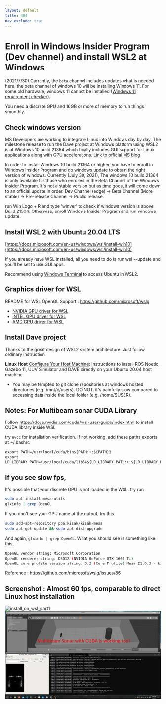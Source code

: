 ```yaml
---
layout: default
title: 404
nav_exclude: true
---
```


# Enroll in Windows Insider Program (Dev channel) and install WSL2 at Windows

(2021/7/30)
Currently, the `beta` channel includes updates what is needed here. the beta channel of windows 10 will be installing Windows 11. For some old hardware, windows 11 cannot be installed ([Windows 11 requirement checker](https://github.com/rcmaehl/WhyNotWin11/releases/latest/download/WhyNotWin11.exe)).

You need a discrete GPU and 16GB or more of memory to run things smoothly.

## Check windows version

MS Developers are working to integrate Linux into Windows day by day. The milestone release to run the Dave project at Windows platform using WSL2 is at Windows 10 build 21364 which finally includes GUI support for Linux applications along with GPU accelerations. [Link to official MS blog](https://devblogs.microsoft.com/commandline/the-initial-preview-of-gui-app-support-is-now-available-for-the-windows-subsystem-for-linux-2/)

In order to install Windows 10 build 21364 or higher, you have to enroll in Windows Insider Program and do windows update to obtain the right version of windows. Currently (July 30, 2021), The windows 10 build 21364 is only available for those who enrolled in the Beta Channel of the Windows Insider Program. It's not a stable version but as time goes, it will come down to an official update in order. Dev Channel (edge) -> Beta Channel (More stable) -> Pre-release Channel -> Public release.

run Win Logo + R and type 'winver' to check if windows version is above Build 21364. Otherwise, enroll Windows Insider Program and run windows update.

## Install WSL 2 with Ubuntu 20.04 LTS

[https://docs.microsoft.com/en-us/windows/wsl/install-win10](https://docs.microsoft.com/en-us/windows/wsl/install-win10)

If you already have WSL installed, all you need to do is run wsl --update and you’ll be set to use GUI apps.

Recommend using [Windows Terminal](https://www.microsoft.com/ko-kr/p/windows-terminal/9n0dx20hk701?rtc=1) to access Ubuntu in WSL2.

## Graphics driver for WSL

README for WSL OpenGL Support : https://github.com/microsoft/wslg

- [NVIDIA GPU driver for WSL](https://developer.nvidia.com/cuda/wsl)
- [INTEL GPU driver for WSL](https://downloadcenter.intel.com/download/30579/Intel-Graphics-Windows-DCH-Drivers)
- [AMD GPU driver for WSL](https://community.amd.com/t5/radeon-pro-graphics-blog/announcing-amd-support-for-gpu-accelerated-machine-learning/ba-p/414185)



## Install Dave project
Thanks to the great design of WSL2 system architecture. Just follow ordinary instruction

**Linux Host** [Configure Your Host Machine](Install-Directly-on-Host): Instructions to install ROS Noetic, Gazebo 11, UUV Simulator and DAVE directly on your Ubuntu 20.04 host machine.

- You may be tempted to git clone repositories at windows hosted directories (e.g. /mnt/c/users). DO NOT. it's painfully slow compared to accessing data inside the local folder (e.g. /home/$USER).

## Notes: For Multibeam sonar CUDA Library
Follow https://docs.nvidia.com/cuda/wsl-user-guide/index.html to install CUDA library inside WSL

try `nvcc` for installation verification. If not working, add these paths exports at ~/.bashrc
```
export PATH=/usr/local/cuda/bin${PATH:+:${PATH}}
export LD_LIBRARY_PATH=/usr/local/cuda/lib64${LD_LIBRARY_PATH:+:${LD_LIBRARY_PATH}}
```

## If you see slow fps,
It's possible that your discrete GPU is not loaded in the WSL.
try run
```bash
sudo apt install mesa-utils
glxinfo | grep OpenGL
```
If you don't see your GPU name at the output, try this
```bash
sudo add-apt-repository ppa:kisak/kisak-mesa
sudo apt-get update && sudo apt dist-upgrade
```
And again, `glxinfo | grep OpenGL`. What you should see is something like this,
```bash
OpenGL vendor string: Microsoft Corporation
OpenGL renderer string: D3D12 (NVIDIA GeForce GTX 1660 Ti)
OpenGL core profile version string: 3.3 (Core Profile) Mesa 21.0.3 - kisak-mesa PPA
```
Reference : https://github.com/microsoft/wslg/issues/86


## Screenshot : Almost 60 fps, comparable to direct Linux host installation

![install_on_wsl_part1](../images/install_on_wsl_part1f.png)
![install_on_wsl_part2](../images/install_on_wsl_part2.png)
